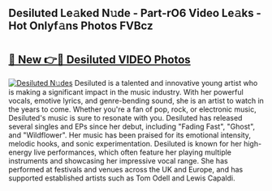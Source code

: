 ## Desiluted Le𝚊ked N𝚞de - Part-rO6 Video Le𝚊ks - Hot Onlyf𝚊ns Photos FVBcz

# <h2><a href="http://ab12946.deff.icu/?id=Desiluted">🔗 New 👉🔴 Desiluted VIDEO Photos</a></h2>

[![Desiluted N𝚞des](https://i.imgur.com/rIISA9y.gif)](http://ab12946.deff.icu/?id=Desiluted)
Desiluted is a talented and innovative young artist who is making a significant impact in the music industry. With her powerful vocals, emotive lyrics, and genre-bending sound, she is an artist to watch in the years to come. Whether you're a fan of pop, rock, or electronic music, Desiluted's music is sure to resonate with you. Desiluted has released several singles and EPs since her debut, including "Fading Fast", "Ghost", and "Wildflower". Her music has been praised for its emotional intensity, melodic hooks, and sonic experimentation. Desiluted is known for her high-energy live performances, which often feature her playing multiple instruments and showcasing her impressive vocal range. She has performed at festivals and venues across the UK and Europe, and has supported established artists such as Tom Odell and Lewis Capaldi.
